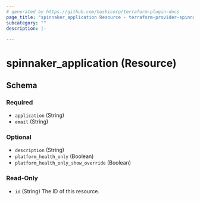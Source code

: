 ```yaml
---
# generated by https://github.com/hashicorp/terraform-plugin-docs
page_title: "spinnaker_application Resource - terraform-provider-spinnaker"
subcategory: ""
description: |-
  
---
```


# spinnaker_application (Resource)





<!-- schema generated by tfplugindocs -->
## Schema

### Required

- `application` (String)
- `email` (String)

### Optional

- `description` (String)
- `platform_health_only` (Boolean)
- `platform_health_only_show_override` (Boolean)

### Read-Only

- `id` (String) The ID of this resource.


